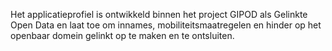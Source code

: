 Het applicatieprofiel is ontwikkeld binnen het project GIPOD als Gelinkte Open Data en laat toe om innames, 
mobiliteitsmaatregelen en hinder op het openbaar domein gelinkt op te maken en te ontsluiten.
